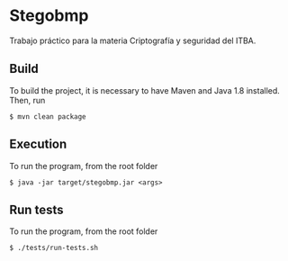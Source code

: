 # Stegobmp
Trabajo práctico para la materia Criptografía y seguridad del ITBA.

## Build
To build the project, it is necessary to have Maven and Java 1.8 installed.
Then, run

    $ mvn clean package

## Execution
To run the program, from the root folder

    $ java -jar target/stegobmp.jar <args>

## Run tests
To run the program, from the root folder

    $ ./tests/run-tests.sh

